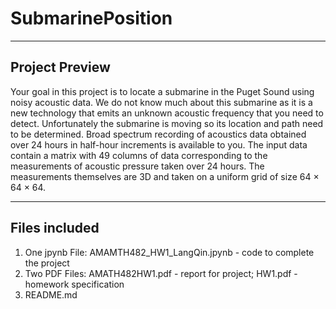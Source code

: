 # SubmarinePosition
___
## Project Preview
Your goal in this project is to locate a submarine in the Puget Sound using noisy acoustic data. We do not
know much about this submarine as it is a new technology that emits an unknown acoustic frequency that
you need to detect. Unfortunately the submarine is moving so its location and path need to be determined.
Broad spectrum recording of acoustics data obtained over 24 hours in half-hour increments is available
to you. 
The input data contain a matrix with 49 columns of data corresponding to the
measurements of acoustic pressure taken over 24 hours. The measurements themselves are 3D and taken on a
uniform grid of size 64 × 64 × 64. 
___
## Files included
1. One jpynb File: AMAMTH482_HW1_LangQin.jpynb - code to complete the project
2. Two PDF Files: AMATH482HW1.pdf - report for project; HW1.pdf - homework specification
3. README.md
